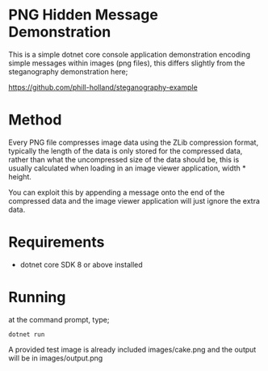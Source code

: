 # PNG Hidden Message Demonstration

This is a simple dotnet core console application demonstration encoding simple messages within images (png files), this differs slightly from the steganography demonstration here;

https://github.com/phill-holland/steganography-example

# Method

Every PNG file compresses image data using the ZLib compression format, typically the length of the data is only stored for the compressed data, rather than what the uncompressed size of the data should be, this is usually calculated when loading in an image viewer application, width * height.

You can exploit this by appending a message onto the end of the compressed data and the image viewer application will just ignore the extra data.

# Requirements

- dotnet core SDK 8 or above installed

# Running

at the command prompt, type;

```
dotnet run
```

A provided test image is already included images/cake.png and the output will be in images/output.png


